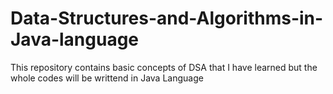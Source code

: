 # Data-Structures-and-Algorithms-in-Java-language 
 This repository contains basic concepts of DSA that I have learned but the whole codes will be writtend in Java Language
